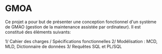 # GMOA

Ce projet a pour but de présenter une conception fonctionnel d'un système de GMAO (gestion de la maintenance assistée par ordinateur).
Il est constitué des éléments suivants:

1/ Cahier des charges / Spécifications fonctionnelles
2/ Modélisation : MCD, MLD, Dictionnaire de données
3/ Requêtes SQL et PL/SQL
